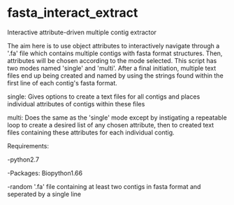 # fasta_interact_extract
Interactive attribute-driven multiple contig extractor

The aim here is to use object attributes to interactively navigate through a '.fa' file which contains multiple contigs with fasta format structures. Then, attributes will be chosen according to the mode selected. This script has two modes named 'single' and 'multi'. After a final initiation, multiple text files end up being created and named by using the strings found within the first line of each contig's fasta format.

single: Gives options to create a text files for all contigs and places individual attributes of contigs within these files

multi:  Does the same as the 'single' mode except by instigating a repeatable loop to create a desired list of any chosen attribute, then to created text files containing these attributes for each individual contig.

Requirements:

-python2.7

-Packages:  Biopython1.66

-random '.fa' file containing at least two contigs in fasta format and seperated by a single line
